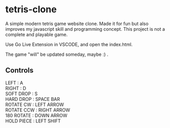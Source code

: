 # tetris-clone

A simple modern tetris game website clone. Made it for fun but also improves my javascript skill and programming concept. This project is not a complete and playable game.

Use Go Live Extension in VSCODE, and open the index.html.

The game "will" be updated someday, maybe :) . 

## Controls
LEFT       : A<br/>
RIGHT      : D<br/>
SOFT DROP  : S<br/>
HARD DROP  : SPACE BAR<br/>
ROTATE CW  : LEFT ARROW<br/>
ROTATE CCW : RIGHT ARROW<br/>
180 ROTATE : DOWN ARROW<br/>
HOLD PIECE : LEFT SHIFT<br/>

